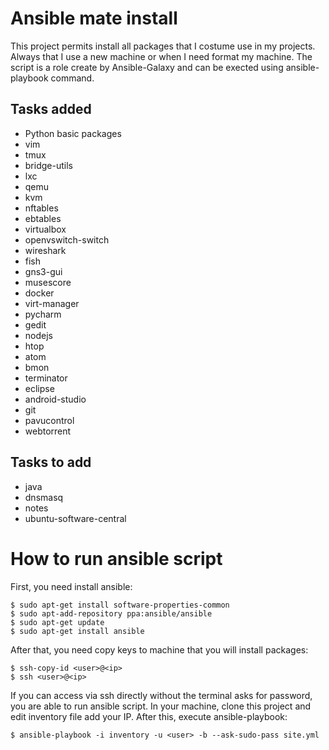 # Ansible mate install

This project permits install all packages that I costume use in my projects. Always that I use a new machine or when I need format my machine. The script is a role create by Ansible-Galaxy and can be exected using ansible-playbook command.

## Tasks added
* Python basic packages
* vim
* tmux
* bridge-utils
* lxc
* qemu
* kvm
* nftables
* ebtables
* virtualbox
* openvswitch-switch
* wireshark
* fish
* gns3-gui
* musescore
* docker
* virt-manager
* pycharm
* gedit
* nodejs
* htop
* atom
* bmon
* terminator
* eclipse
* android-studio
* git
* pavucontrol
* webtorrent

## Tasks to add
* java
* dnsmasq
* notes
* ubuntu-software-central

# How to run ansible script

First, you need install ansible:
```
$ sudo apt-get install software-properties-common
$ sudo apt-add-repository ppa:ansible/ansible
$ sudo apt-get update
$ sudo apt-get install ansible
```

After that, you need copy keys to machine that you will install packages:

```
$ ssh-copy-id <user>@<ip>
$ ssh <user>@<ip>
```
If you can access via ssh directly without the terminal asks for password, you are able to run ansible script.
In your machine, clone this project and edit inventory file add your IP. After this, execute ansible-playbook:

```
$ ansible-playbook -i inventory -u <user> -b --ask-sudo-pass site.yml
```
